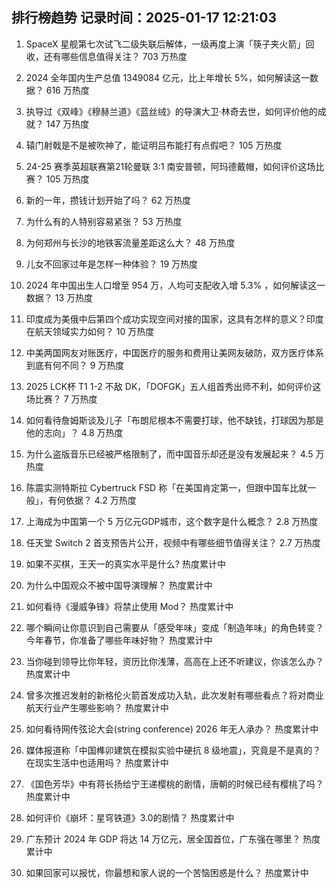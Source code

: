 
## 排行榜趋势 记录时间：2025-01-17 12:21:03
  
  1. SpaceX 星舰第七次试飞二级失联后解体，一级再度上演「筷子夹火箭」回收，还有哪些信息值得关注？ 703 万热度
    
  2. 2024 全年国内生产总值 1349084 亿元，比上年增长 5%，如何解读这一数据？ 616 万热度
    
  3. 执导过《双峰》《穆赫兰道》《蓝丝绒》的导演大卫·林奇去世，如何评价他的成就？ 147 万热度
    
  4. 辕门射戟是不是被吹神了，能证明吕布能打有点假吧？ 105 万热度
    
  5. 24-25 赛季英超联赛第21轮曼联 3:1 南安普顿，阿玛德戴帽，如何评价这场比赛？ 105 万热度
    
  6. 新的一年，攒钱计划开始了吗？ 62 万热度
    
  7. 为什么有的人特别容易紧张？ 53 万热度
    
  8. 为何郑州与长沙的地铁客流量差距这么大？ 48 万热度
    
  9. 儿女不回家过年是怎样一种体验？ 19 万热度
    
  10. 2024 年中国出生人口增至 954 万，人均可支配收入增 5.3% ，如何解读这一数据？ 13 万热度
    
  11. 印度成为美俄中后第四个成功实现空间对接的国家，这具有怎样的意义？印度在航天领域实力如何？ 10 万热度
    
  12. 中美两国网友对账医疗，中国医疗的服务和费用让美网友破防，双方医疗体系到底有何不同？ 9 万热度
    
  13. 2025 LCK杯 T1 1-2 不敌 DK，「DOFGK」五人组首秀出师不利，如何评价这场比赛？ 7 万热度
    
  14. 如何看待詹姆斯谈及儿子「布朗尼根本不需要打球，他不缺钱，打球因为那是他的志向」？ 4.8 万热度
    
  15. 为什么盗版音乐已经被严格限制了，而中国音乐却还是没有发展起来？ 4.5 万热度
    
  16. 陈震实测特斯拉 Cybertruck FSD 称「在美国肯定第一，但跟中国车比就一般」，有何依据？ 4.2 万热度
    
  17. 上海成为中国第一个 5 万亿元GDP城市，这个数字是什么概念？ 2.8 万热度
    
  18. 任天堂 Switch 2 首支预告片公开，视频中有哪些细节值得关注？ 2.7 万热度
    
  19. 如果不买棋，王天一的真实水平是什么? 热度累计中
    
  20. 为什么中国观众不被中国导演理解？ 热度累计中
    
  21. 如何看待《漫威争锋》将禁止使用 Mod？ 热度累计中
    
  22. 哪个瞬间让你意识到自己需要从「感受年味」变成「制造年味」的角色转变？今年春节，你准备了哪些年味好物？ 热度累计中
    
  23. 当你碰到领导比你年轻，资历比你浅薄，高高在上还不听建议，你该怎么办？ 热度累计中
    
  24. 曾多次推迟发射的新格伦火箭首发成功入轨，此次发射有哪些看点？将对商业航天行业产生哪些影响？ 热度累计中
    
  25. 如何看待网传弦论大会(string conference) 2026 年无人承办？ 热度累计中
    
  26. 媒体报道称「中国榫卯建筑在模拟实验中硬抗 8 级地震」，究竟是不是真的？在现实生活中也适用吗？ 热度累计中
    
  27. 《国色芳华》中有蒋长扬给宁王递樱桃的剧情，唐朝的时候已经有樱桃了吗？ 热度累计中
    
  28. 如何评价《崩坏：星穹铁道》3.0的剧情？ 热度累计中
    
  29. 广东预计 2024 年 GDP 将达 14 万亿元，居全国首位，广东强在哪里？ 热度累计中
    
  30. 如果回家可以报忧，你最想和家人说的一个苦恼困惑是什么？ 热度累计中
    